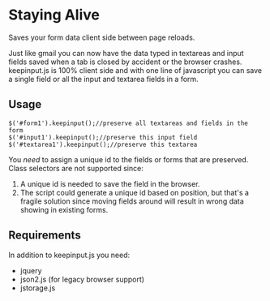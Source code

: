 Staying Alive
============

Saves your form data client side between page reloads.

Just like gmail you can now have the data typed in textareas and input fields
saved when a tab is closed by accident or the browser crashes. keepinput.js is
100% client side and with one line of javascript you can save a single field or
all the input and textarea fields in a form.

## Usage

    $('#form1').keepinput();//preserve all textareas and fields in the form
    $('#input1').keepinput();//preserve this input field
    $('#textarea1').keepinput();//preserve this textarea

You *need* to assign a unique id to the fields or forms that are preserved. Class selectors are not supported since:

1. A unique id is needed to save the field in the browser. 
2. The script could generate a unique id based on position, but that's a fragile solution since moving fields around will result in wrong data showing in existing forms.


## Requirements

In addition to keepinput.js you need:

* jquery
* json2.js (for legacy browser support)
* jstorage.js
